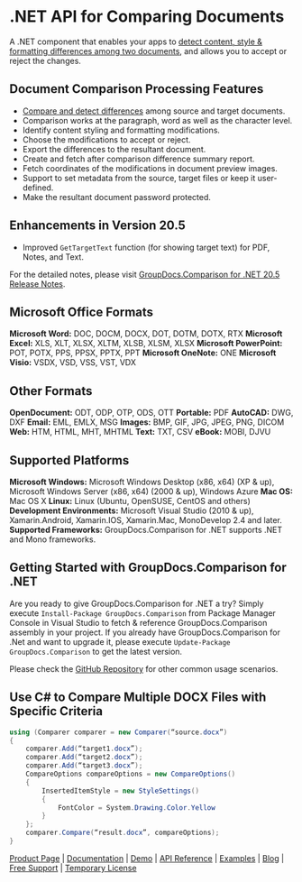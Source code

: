 # .NET API for Comparing Documents

A .NET component that enables your apps to [detect content, style & formatting differences among two documents](https://products.groupdocs.com/comparison/net), and allows you to accept or reject the changes.

## Document Comparison Processing Features

- [Compare and detect differences](https://docs.groupdocs.com/display/comparisonnet/Comparison) among source and target documents.
- Comparison works at the paragraph, word as well as the character level.
- Identify content styling and formatting modifications.
- Choose the modifications to accept or reject.
- Export the differences to the resultant document.
- Create and fetch after comparison difference summary report.
- Fetch coordinates of the modifications in document preview images.
- Support to set metadata from the source, target files or keep it user-defined.
- Make the resultant document password protected.

## Enhancements in Version 20.5

- Improved `GetTargetText` function (for showing target text) for PDF, Notes, and Text.

For the detailed notes, please visit [GroupDocs.Comparison for .NET 20.5 Release Notes](https://docs.groupdocs.com/display/comparisonnet/GroupDocs.Comparison+for+.NET+20.5+Release+Notes).

## Microsoft Office Formats

**Microsoft Word:** DOC, DOCM, DOCX, DOT, DOTM, DOTX, RTX
**Microsoft Excel:** XLS, XLT, XLSX, XLTM, XLSB, XLSM, XLSX
**Microsoft PowerPoint:** POT, POTX, PPS, PPSX, PPTX, PPT
**Microsoft OneNote:** ONE
**Microsoft Visio:** VSDX, VSD, VSS, VST, VDX

## Other Formats

**OpenDocument:** ODT, ODP, OTP, ODS, OTT
**Portable:** PDF
**AutoCAD:** DWG, DXF
**Email:** EML, EMLX, MSG
**Images:** BMP, GIF, JPG, JPEG, PNG, DICOM
**Web:** HTM, HTML, MHT, MHTML
**Text:** TXT, CSV
**eBook:** MOBI, DJVU

## Supported Platforms

**Microsoft Windows:** Microsoft Windows Desktop (x86, x64) (XP & up), Microsoft Windows Server (x86, x64) (2000 & up), Windows Azure
**Mac OS:** Mac OS X
**Linux:** Linux (Ubuntu, OpenSUSE, CentOS and others)
**Development Environments:** Microsoft Visual Studio (2010 & up), Xamarin.Android, Xamarin.IOS, Xamarin.Mac, MonoDevelop 2.4 and later.
**Supported Frameworks:** GroupDocs.Comparison for .NET  supports .NET and Mono frameworks.

## Getting Started with GroupDocs.Comparison for .NET

Are you ready to give GroupDocs.Comparison for .NET a try? Simply execute `Install-Package GroupDocs.Comparison` from Package Manager Console in Visual Studio to fetch & reference GroupDocs.Comparison assembly in your project. If you already have GroupDocs.Comparison for .Net and want to upgrade it, please execute `Update-Package GroupDocs.Comparison` to get the latest version.

Please check the [GitHub Repository](https://docs.groupdocs.com/display/comparisonnet/home) for other common usage scenarios.

## Use C# to Compare Multiple DOCX Files with Specific Criteria

```csharp
using (Comparer comparer = new Comparer(“source.docx”)
{
    comparer.Add(“target1.docx”);
    comparer.Add(“target2.docx”);
    comparer.Add(“target3.docx”);
    CompareOptions compareOptions = new CompareOptions()
    {
        InsertedItemStyle = new StyleSettings()
        {
            FontColor = System.Drawing.Color.Yellow
        }
    };
    comparer.Compare(“result.docx”, compareOptions);
}
```

[Product Page](https://products.groupdocs.com/comparison/net) | [Documentation](https://docs.groupdocs.com/display/comparisonnet/home) | [Demo](https://products.groupdocs.app/comparison/family) | [API Reference](https://docs.groupdocs.com/display/comparisonnet/home) | [Examples](https://docs.groupdocs.com/display/comparisonnet/home) | [Blog](https://blog.groupdocs.com/category/comparison/) | [Free Support](https://blog.groupdocs.com/category/comparison/) | [Temporary License](https://purchase.groupdocs.com/temporary-license)

